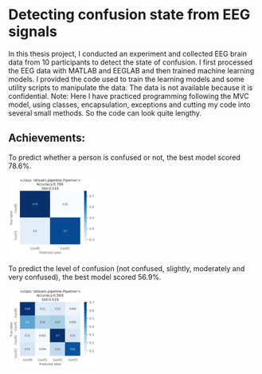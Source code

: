 # Detecting confusion state from EEG signals
 In this thesis project, I conducted an experiment and collected EEG brain data from 10 participants to detect the state of confusion. I first processed the EEG data with MATLAB and EEGLAB and then trained machine learning models. I provided the code used to train the learning models and some utility scripts to manipulate the data. The data is not available because it is confidential.
 Note: Here I have practiced programming following the MVC model, using classes, encapsulation, exceptions and cutting my code into several small methods. So the code can look quite lengthy.
 
## Achievements:
To predict whether a person is confused or not, the best model scored 78.6%. 

<p><img src="https://github.com/carodak/DetectingConfusion/blob/main/DetectingConfusion/pictures/2conf.png" width=35% height=35%></p>

To predict the level of confusion (not confused, slightly, moderately and very confused), the best model scored 56.9%.

<p><img src="https://github.com/carodak/DetectingConfusion/blob/main/DetectingConfusion/pictures/4conf.png" width=35% height=35%></p>
